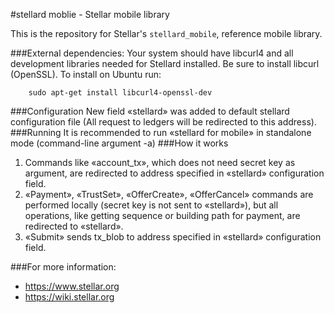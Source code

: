 #stellard moblie - Stellar mobile library

This is the repository for Stellar's `stellard_mobile`, reference mobile library.

###External dependencies:
Your system should have libcurl4 and all development libraries needed for Stellard installed. Be sure to install libcurl (OpenSSL).
To install on Ubuntu run:
```
	sudo apt-get install libcurl4-openssl-dev
```
###Configuration
New field «stellard» was added to default stellard configuration file (All request to ledgers will be redirected to this address).
###Running
It is recommended to run «stellard for mobile» in standalone mode (command-line argument -a)
###How it works
1. Commands like «account_tx», which does not need secret key as argument, are redirected to address specified in «stellard» configuration field.
2. «Payment», «TrustSet», «OfferCreate», «OfferCancel» commands are performed locally (secret key is not sent to «stellard»), but all operations, like getting sequence or building path for payment, are redirected to «stellard».
3. «Submit» sends tx_blob to address specified in «stellard» configuration field. 

###For more information:
* https://www.stellar.org
* https://wiki.stellar.org
